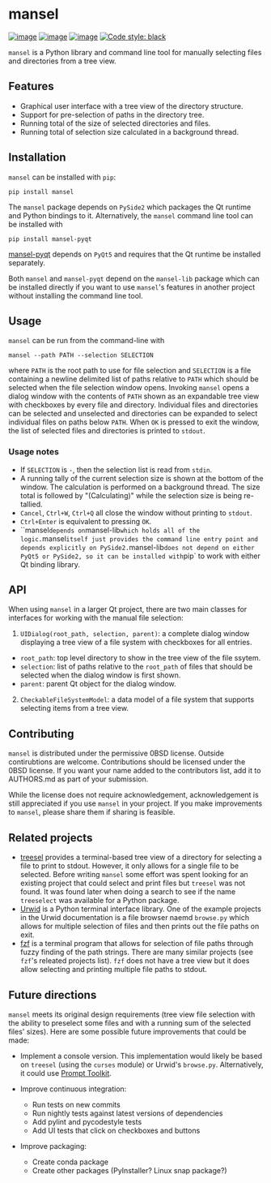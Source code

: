 # mansel

[![image](https://img.shields.io/pypi/v/mansel.svg)](https://pypi.org/project/mansel/)
[![image](https://img.shields.io/pypi/l/mansel.svg)](https://pypi.org/project/mansel/)
[![image](https://img.shields.io/pypi/pyversions/mansel.svg)](https://pypi.org/project/mansel/)
[![Code style: black](https://img.shields.io/badge/code%20style-black-000000.svg)](https://github.com/ambv/black)

`mansel` is a Python library and command line tool for manually selecting files and directories from a tree view.

## Features

* Graphical user interface with a tree view of the directory structure.
* Support for pre-selection of paths in the directory tree.
* Running total of the size of selected directories and files.
* Running total of selection size calculated in a background thread.

## Installation

`mansel` can be installed with `pip`:

    pip install mansel

The `mansel` package depends on `PySide2` which packages the Qt runtime and Python bindings to it.
Alternatively, the `mansel` command line tool can be installed with

    pip install mansel-pyqt

[mansel-pyqt](https://pypi.org/project/mansel-pyqt/) depends on `PyQt5` and requires that the Qt runtime be installed separately.

Both `mansel` and `mansel-pyqt` depend on the `mansel-lib` package which can be installed directly if you want to use `mansel`'s features in another project without installing the command line tool.

## Usage

`mansel` can be run from the command-line with

    mansel --path PATH --selection SELECTION

where `PATH` is the root path to use for file selection and `SELECTION` is a file containing a newline delimited list of paths relative to `PATH` which should be selected when the file selection window opens. Invoking `mansel` opens a dialog window with the contents of `PATH` shown as an expandable tree view with checkboxes by every file and directory. Individual files and directories can be selected and unselected and directories can be expanded to select individual files on paths below `PATH`.  When `OK` is pressed to exit the window, the list of selected files and directories is printed to `stdout`.

### Usage notes

* If `SELECTION` is `-`, then the selection list is read from `stdin`. 
* A running tally of the current selection size is shown at the bottom of the window. The calculation is performed on a background thread. The size total is followed by "(Calculating)" while the selection size is being re-tallied.
* `Cancel`, `Ctrl+W`, `Ctrl+Q` all close the window without printing to `stdout`.
* `Ctrl+Enter` is equivalent to pressing `OK`.
* ``mansel` depends on `mansel-lib` which holds all of the logic. `mansel` itself just provides the command line entry point and depends explicitly on PySide2. `mansel-lib` does not depend on either PyQt5 or PySide2, so it can be installed with `pip` to work with either Qt binding library.

## API

When using `mansel` in a larger Qt project, there are two main classes for interfaces for working with the manual file selection:

1. `UIDialog(root_path, selection, parent)`: a complete dialog window displaying a tree view of a file system with checkboxes for all entries.

  + `root_path`: top level directory to show in the tree view of the file ssytem.
  + `selection`: list of paths relative to the `root_path` of files that should be selected when the dialog window is first shown.
  + `parent`: parent Qt object for the dialog window.

2. `CheckableFileSystemModel`: a data model of a file system that supports selecting items from a tree view.

## Contributing

`mansel` is distributed under the permissive 0BSD license.
Outside contirubtions are welcome.
Contributions should be licensed under the 0BSD license.
If you want your name added to the contributors list, add it to AUTHORS.md as part of your submission.

While the license does not require acknowledgement, acknowledgement is still appreciated if you use `mansel` in your project.
If you make improvements to `mansel`, please share them if sharing is feasible.

## Related projects

* [treesel](https://github.com/mcchae/treesel) provides a terminal-based tree view of a directory for selecting a file to print to stdout. However, it only allows for a single file to be selected. Before writing `mansel` some effort was spent looking for an existing project that could select and print files but `treesel` was not found. It was found later when doing a search to see if the name `treeselect` was available for a Python package.
* [Urwid](http://urwid.org/) is a Python terminal interface library. One of the example projects in the Urwid documentation is a file browser naemd `browse.py` which allows for multiple selection of files and then prints out the file paths on exit.
* [fzf](https://github.com/junegunn/fzf) is a terminal program that allows for selection of file paths through fuzzy finding of the path strings. There are many similar projects (see `fzf`'s releated projects list). `fzf` does not have a tree view but it does allow selecting and printing multiple file paths to stdout.

## Future directions

`mansel` meets its original design requirements (tree view file selection with the ability to preselect some files and with a running sum of the selected files' sizes). Here are some possible future improvements that could be made:

* Implement a console version. This implementation would likely be based on `treesel` (using the `curses` module) or Urwid's `browse.py`. Alternatively, it could use [Prompt Toolkit](https://github.com/jonathanslenders/python-prompt-toolkit).

* Improve continuous integration:
  - Run tests on new commits
  - Run nightly tests against latest versions of dependencies
  - Add pylint and pycodestyle tests
  - Add UI tests that click on checkboxes and buttons

* Improve packaging:
  - Create conda package
  - Create other packages (PyInstaller? Linux snap package?)
